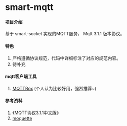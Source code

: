 # smart-mqtt

#### 项目介绍
基于 smart-socket 实现的MQTT服务， Mqtt 3.1.1 版本协议。

#### 特色
1. 严格遵循协议规范，代码中详细标注了对应的规范内容。
2. 待补充

#### mqtt客户端工具
1. [MQTTBox](https://github.com/workswithweb/MQTTBox) (个人认为比较好用，强烈推荐~)

#### 参考资料
1. 《MQTT协议3.1.1中文版》
2. [moquette](https://github.com/moquette-io/moquette)
